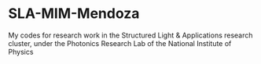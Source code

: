 # SLA-MIM-Mendoza
My codes for research work in the Structured Light &amp; Applications research cluster, under the Photonics Research Lab of the National Institute of Physics

